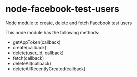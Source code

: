 node-facebook-test-users
========================

Node module to create, delete and fetch Facebook test users

This node module has the following methods:
* getAppToken(callback)
* create(callback)
* delete(user_id, callback)
* fetch(callback)
* deleteAll(callback)
* deleteAllRecentlyCreated(callback)